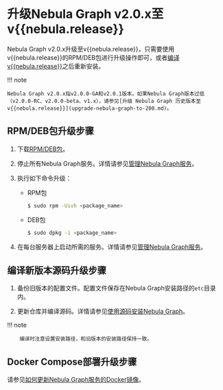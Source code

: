 # 升级Nebula Graph v2.0.x至v{{nebula.release}}

Nebula Graph v2.0.x升级至v{{nebula.release}}，只需要使用v{{nebula.release}}的RPM/DEB包进行升级操作即可，或者[编译v{{nebula.release}}](../2.compile-and-install-nebula-graph/1.install-nebula-graph-by-compiling-the-source-code.md)之后重新安装。

!!! note

    Nebula Graph v2.0.x指v2.0.0-GA和v2.0.1版本。如果Nebula Graph版本过低（v2.0.0-RC、v2.0.0-beta、v1.x），请参见[升级 Nebula Graph 历史版本至 v{{nebula.release}}](upgrade-nebula-graph-to-200.md)。

## RPM/DEB包升级步骤

1. 下载[RPM/DEB包](https://github.com/vesoft-inc/nebula-graph/releases/tag/v{{nebula.release}})。

2. 停止所有Nebula Graph服务。详情请参见[管理Nebula Graph服务](../../2.quick-start/5.start-stop-service.md)。

3. 执行如下命令升级：

   - RPM包

      ```bash
      $ sudo rpm -Uivh <package_name>
      ```

   - DEB包

      ```bash
      $ sudo dpkg -i <package_name>
      ```

4. 在每台服务器上启动所需的服务。详情请参见[管理Nebula Graph服务](../2.quick-start/5.start-stop-service.md#_1)。

## 编译新版本源码升级步骤

1. 备份旧版本的配置文件。配置文件保存在Nebula Graph安装路径的`etc`目录内。

2. 更新仓库并编译源码。详情请参见[使用源码安装Nebula Graph](2.compile-and-install-nebula-graph/1.install-nebula-graph-by-compiling-the-source-code.md)。

  !!! note

        编译时注意设置安装路径，和旧版本的安装路径保持一致。

## Docker Compose部署升级步骤

请参见[如何更新Nebula Graph服务的Docker镜像](../2.compile-and-install-nebula-graph/3.deploy-nebula-graph-with-docker-compose.md#nebula_graphdocker)。